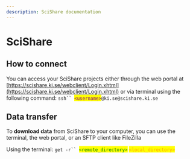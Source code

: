 ```yaml
---
description: SciShare documentation
---
```


# SciShare

## How to connect

You can access your SciShare projects either through the web portal at [https://scishare.ki.se/webclient/Login.xhtml](https://scishare.ki.se/webclient/Login.xhtml) or via terminal using the following command: `ssh`` `<mark style="color:purple;">`<username>`</mark>`@ki.se@scishare.ki.se`

## Data transfer

To **download data** from SciShare to your computer, you can use the terminal, the web portal, or an SFTP client like FileZilla

Using the terminal: `get -r`` `<mark style="color:green;">`<remote_directory>`</mark> <mark style="color:orange;">`<local_directory>`</mark>
